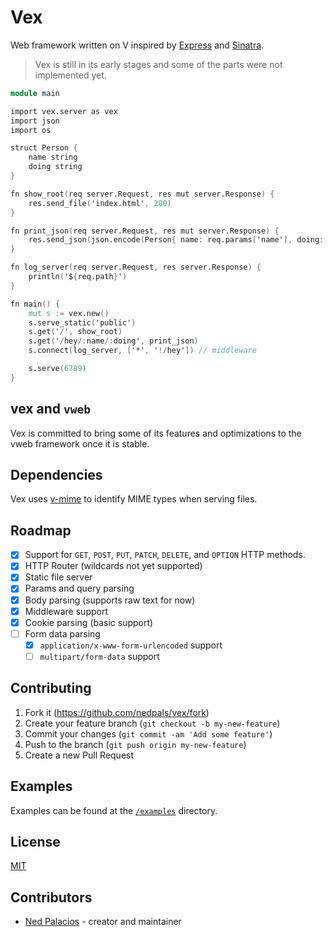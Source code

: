 # Vex
Web framework written on V inspired by [Express](https://expressjs.com/) and [Sinatra](https://sinatrarb.com).

> Vex is still in its early stages and some of the parts were not implemented yet.

```v
module main

import vex.server as vex
import json
import os

struct Person {
    name string
    doing string
}

fn show_root(req server.Request, res mut server.Response) {
    res.send_file('index.html', 200)  
}

fn print_json(req server.Request, res mut server.Response) {
    res.send_json(json.encode(Person{ name: req.params['name'], doing: req.params['doing'] }), 200)
}

fn log_server(req server.Request, res server.Response) {
    println('${req.path}')
}

fn main() {
    mut s := vex.new()
    s.serve_static('public')
    s.get('/', show_root)
    s.get('/hey/:name/:doing', print_json)
    s.connect(log_server, ['*', '!/hey']) // middleware

    s.serve(6789)
}
```

## vex and `vweb`
Vex is committed to bring some of its features and optimizations to the vweb framework once it is stable. 

## Dependencies
Vex uses [v-mime](https://github.com/nedpals/v-mime) to identify MIME types when serving files.

## Roadmap
- [X] Support for `GET`, `POST`, `PUT`, `PATCH`, `DELETE`, and `OPTION` HTTP methods.
- [x] HTTP Router (wildcards not yet supported)
- [x] Static file server
- [x] Params and query parsing
- [x] Body parsing (supports raw text for now)
- [x] Middleware support
- [x] Cookie parsing (basic support)
- [ ] Form data parsing
  - [x] `application/x-www-form-urlencoded` support
  - [ ] `multipart/form-data` support

## Contributing
1. Fork it (<https://github.com/nedpals/vex/fork>)
2. Create your feature branch (`git checkout -b my-new-feature`)
3. Commit your changes (`git commit -am 'Add some feature'`)
4. Push to the branch (`git push origin my-new-feature`)
5. Create a new Pull Request

## Examples
Examples can be found at the [`/examples`](/examples) directory.

## License
[MIT](LICENSE)

## Contributors

- [Ned Palacios](https://github.com/nedpals) - creator and maintainer
